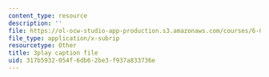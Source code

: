 ```yaml
---
content_type: resource
description: ''
file: https://ol-ocw-studio-app-production.s3.amazonaws.com/courses/6-00sc-introduction-to-computer-science-and-programming-spring-2011/317b5932054f6db62be3f937a833736e_Iu4xTLKcbPo.srt
file_type: application/x-subrip
resourcetype: Other
title: 3play caption file
uid: 317b5932-054f-6db6-2be3-f937a833736e
---
```

